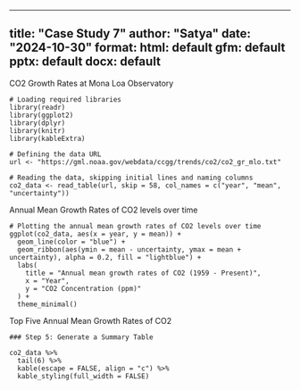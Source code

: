 
---
title: "Case Study 7"
author: "Satya"
date: "2024-10-30"
format:
  html: default
  gfm: default
  pptx: default
  docx: default
---

CO2 Growth Rates at Mona Loa Observatory

```{r message=FALSE, echo=F}
# Loading required libraries
library(readr)
library(ggplot2)
library(dplyr)
library(knitr)
library(kableExtra)

# Defining the data URL
url <- "https://gml.noaa.gov/webdata/ccgg/trends/co2/co2_gr_mlo.txt"

# Reading the data, skipping initial lines and naming columns
co2_data <- read_table(url, skip = 58, col_names = c("year", "mean", "uncertainty"))

```

Annual Mean Growth Rates of CO2 levels over time

```{r message=FALSE, echo=F}
# Plotting the annual mean growth rates of CO2 levels over time
ggplot(co2_data, aes(x = year, y = mean)) +
  geom_line(color = "blue") +
  geom_ribbon(aes(ymin = mean - uncertainty, ymax = mean + uncertainty), alpha = 0.2, fill = "lightblue") +
  labs(
    title = "Annual mean growth rates of CO2 (1959 - Present)",
    x = "Year",
    y = "CO2 Concentration (ppm)"
  ) +
  theme_minimal()

```

Top Five Annual Mean Growth Rates of CO2

```{r message=FALSE, echo=F}
### Step 5: Generate a Summary Table

co2_data %>%
  tail(6) %>%
  kable(escape = FALSE, align = "c") %>%
  kable_styling(full_width = FALSE)

```

